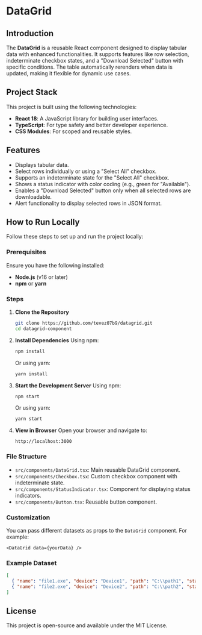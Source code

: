 # DataGrid 

## Introduction
The **DataGrid** is a reusable React component designed to display tabular data with enhanced functionalities. It supports features like row selection, indeterminate checkbox states, and a "Download Selected" button with specific conditions. The table automatically rerenders when data is updated, making it flexible for dynamic use cases.

## Project Stack
This project is built using the following technologies:

- **React 18**: A JavaScript library for building user interfaces.
- **TypeScript**: For type safety and better developer experience.
- **CSS Modules**: For scoped and reusable styles.

## Features
- Displays tabular data.
- Select rows individually or using a "Select All" checkbox.
- Supports an indeterminate state for the "Select All" checkbox.
- Shows a status indicator with color coding (e.g., green for "Available").
- Enables a "Download Selected" button only when all selected rows are downloadable.
- Alert functionality to display selected rows in JSON format.

## How to Run Locally
Follow these steps to set up and run the project locally:

### Prerequisites
Ensure you have the following installed:
- **Node.js** (v16 or later)
- **npm** or **yarn**

### Steps
1. **Clone the Repository**
   ```bash
   git clone https://github.com/tevez07b9/datagrid.git
   cd datagrid-component
   ```

2. **Install Dependencies**
   Using npm:
   ```bash
   npm install
   ```
   Or using yarn:
   ```bash
   yarn install
   ```

3. **Start the Development Server**
   Using npm:
   ```bash
   npm start
   ```
   Or using yarn:
   ```bash
   yarn start
   ```

4. **View in Browser**
   Open your browser and navigate to:
   ```
   http://localhost:3000
   ```

### File Structure
- `src/components/DataGrid.tsx`: Main reusable DataGrid component.
- `src/components/Checkbox.tsx`: Custom checkbox component with indeterminate state.
- `src/components/StatusIndicator.tsx`: Component for displaying status indicators.
- `src/components/Button.tsx`: Reusable button component.

### Customization
You can pass different datasets as props to the `DataGrid` component. For example:

```tsx
<DataGrid data={yourData} />
```

### Example Dataset
```json
[
  { "name": "file1.exe", "device": "Device1", "path": "C:\\path1", "status": "available" },
  { "name": "file2.exe", "device": "Device2", "path": "C:\\path2", "status": "scheduled" }
]
```

## License
This project is open-source and available under the MIT License.